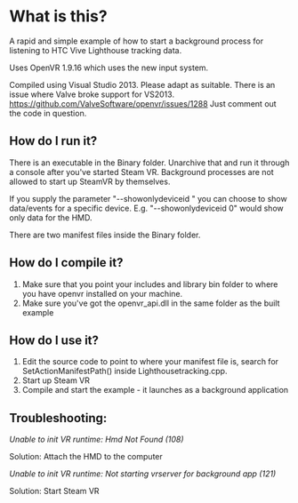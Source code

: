 #  What is this?
A rapid and simple example of how to start a background process for listening to HTC Vive Lighthouse tracking data. 

Uses OpenVR 1.9.16 which uses the new input system.

Compiled using Visual Studio 2013. Please adapt as suitable. 
There is an issue where Valve broke support for VS2013.
https://github.com/ValveSoftware/openvr/issues/1288
Just comment out the code in question.

##  How do I run it?
There is an executable in the Binary folder. Unarchive that and run it through a console after you've started Steam VR. Background processes are not allowed to start up SteamVR by themselves. 

If you supply the parameter "--showonlydeviceid <number>" you can choose to show data/events for a specific device. E.g. "--showonlydeviceid 0" would show only data for the HMD.

There are two manifest files inside the Binary folder.

##  How do I compile it?
1. Make sure that you point your includes and library bin folder to where you have openvr installed on your machine.
2. Make sure you've got the openvr_api.dll in the same folder as the built example

##  How do I use it?
1. Edit the source code to point to where your manifest file is, search for SetActionManifestPath() inside Lighthousetracking.cpp.
2. Start up Steam VR
3. Compile and start the example - it launches as a background application


##  Troubleshooting:

*Unable to init VR runtime: Hmd Not Found (108)*

Solution: Attach the HMD to the computer


*Unable to init VR runtime: Not starting vrserver for background app (121)*

Solution: Start Steam VR

